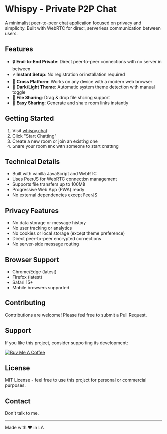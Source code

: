# Whispy - Private P2P Chat

A minimalist peer-to-peer chat application focused on privacy and simplicity. Built with WebRTC for direct, serverless communication between users.

## Features

- 🔒 **End-to-End Private**: Direct peer-to-peer connections with no server in between
- ⚡️ **Instant Setup**: No registration or installation required
- 📱 **Cross Platform**: Works on any device with a modern web browser
- 🎨 **Dark/Light Theme**: Automatic system theme detection with manual toggle
- 📎 **File Sharing**: Drag & drop file sharing support
- 🔗 **Easy Sharing**: Generate and share room links instantly

## Getting Started

1. Visit [whispy.chat](https://ooploops.github.io/whispy/)
2. Click "Start Chatting"
3. Create a new room or join an existing one
4. Share your room link with someone to start chatting

## Technical Details

- Built with vanilla JavaScript and WebRTC
- Uses PeerJS for WebRTC connection management
- Supports file transfers up to 100MB
- Progressive Web App (PWA) ready
- No external dependencies except PeerJS

## Privacy Features

- No data storage or message history
- No user tracking or analytics
- No cookies or local storage (except theme preference)
- Direct peer-to-peer encrypted connections
- No server-side message routing

## Browser Support

- Chrome/Edge (latest)
- Firefox (latest)
- Safari 15+
- Mobile browsers supported

## Contributing

Contributions are welcome! Please feel free to submit a Pull Request.

## Support

If you like this project, consider supporting its development:

[![Buy Me A Coffee](https://www.buymeacoffee.com/assets/img/custom_images/orange_img.png)](https://www.buymeacoffee.com/whispy)

## License

MIT License - feel free to use this project for personal or commercial purposes.

## Contact

Don't talk to me.

---

Made with ❤️ in LA
